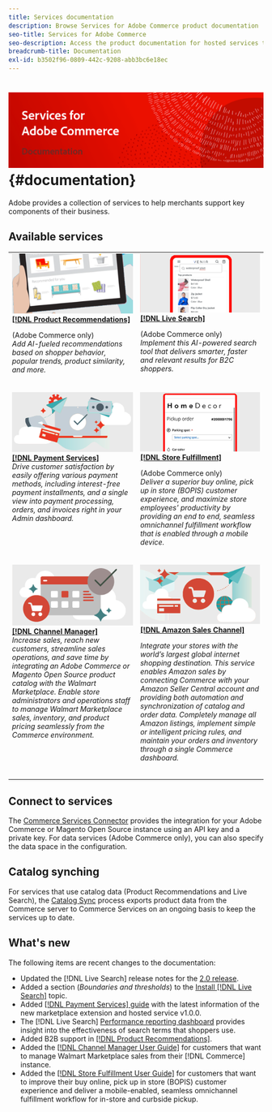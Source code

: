```yaml
---
title: Services documentation
description: Browse Services for Adobe Commerce product documentation
seo-title: Services for Adobe Commerce
seo-description: Access the product documentation for hosted services that help Adobe Commerce and Magento Open Source merchants support key components of their business.
breadcrumb-title: Documentation
exl-id: b3502f96-0809-442c-9208-abb3bc6e18ec
---
```

# <!-- use banner as heading -->![Services documentation](./assets/banner-services-home.png) {#documentation}

Adobe provides a collection of services to help merchants support key components of their business. 

## Available services

<table>
<tr>
   <td valign="top">
       <img alt="[!UICONTROL Product Recommendations]" src="assets/product-recs.png" />
    <div><a href="https://experienceleague.adobe.com/docs/commerce-merchant-services/product-recommendations/overview.html">
    <strong>[!DNL Product Recommendations]</strong></a>
    </div>
    <p>(Adobe Commerce only)<br><em>Add AI-fueled recommendations based on shopper behavior, popular trends, product similarity, and more.</em></p>
    </br>
  </td>
  <td valign="top">
      <img alt="[!DNL Live Search]" src="assets/live-search.png" />
    <div>
    <a href="https://experienceleague.adobe.com/docs/commerce-merchant-services/live-search/overview.html"><strong>[!DNL Live Search]</strong></a>
    </div>
    <p>(Adobe Commerce only)<br><em>Implement this AI-powered search tool that delivers smarter, faster and relevant results for B2C shoppers.</em></p>
    </br>
  </td>
</tr>
<tr>
  <td valign="top">
    <img alt="[!DNL Payment Services]" src="assets/payment-services.png"/>
    <div>
    <a href="https://experienceleague.adobe.com/docs/commerce-merchant-services/payment-services/guide-overview.html"><strong>[!DNL Payment Services]</strong></a>
    </div>
    <em>Drive customer satisfaction by easily offering various payment methods, including interest-free payment installments, and a single view into payment processing, orders, and invoices right in your Admin dashboard.</em>
    </br>
  </td>
  <td valign="top">
    <img alt="Store Fulfillment" src="assets/store-fulfillment-landing-graphic.png"/>
    <div><a href="https://experienceleague.adobe.com/docs/commerce-merchant-services/store-fulfillment/guide-overview.html">
    <strong>[!DNL Store Fulfillment]</strong></a>
    </div>
    <p>(Adobe Commerce only)<br><em>Deliver a superior buy online, pick up in store (BOPIS) customer experience, and maximize store employees' productivity by providing an end to end, seamless omnichannel fulfillment workflow that is enabled through a mobile device.</em></p>
    </br>
  </td>
  </tr>
  <tr>
   <td valign="top">
    <img alt="[!DNL Channel Manager]" src="assets/channel-manager.png"/>
    <div>
    <a href="https://experienceleague.adobe.com/docs/commerce-channels/channel-manager/guide-overview.html"><strong>[!DNL Channel Manager]</strong></a>
    </div>
    <em>Increase sales, reach new customers, streamline sales operations, and save time by integrating an Adobe Commerce or Magento Open Source product catalog with the Walmart Marketplace. Enable store administrators and operations staff to manage Walmart Marketplace sales, inventory, and product pricing seamlessly from the Commerce environment.</em>
    </br>
  </td>
    <td valign="top">
       <img alt="Amazon sales channel" src="assets/amazon-channel.png" />
    <div><a href="https://experienceleague.adobe.com/docs/commerce-channels/amazon/guide-overview.html">
    <strong>[!DNL Amazon Sales Channel]</strong></a>
    </div>
    <p><em>Integrate your stores with the world’s largest global internet shopping destination. This service enables Amazon sales by connecting Commerce with your Amazon Seller Central account and providing both automation and synchronization of catalog and order data. Completely manage all Amazon listings, implement simple or intelligent pricing rules, and maintain your orders and inventory through a single Commerce dashboard.</em></p>
    </br>
  </td>
</tr>
</table>

## Connect to services

The [Commerce Services Connector](saas.md) provides the integration for your Adobe Commerce or Magento Open Source instance using an API key and a private key. For data services (Adobe Commerce only), you can also specify the data space in the configuration.

## Catalog synching

For services that use catalog data (Product Recommendations and Live Search), the [Catalog Sync](catalog-sync.md) process exports product data from the Commerce server to Commerce Services on an ongoing basis to keep the services up to date.

## What's new

The following items are recent changes to the documentation:

* Updated the [!DNL Live Search] release notes for the [2.0 release](/help/live-search/release-notes.md).
* Added a section (_Boundaries and thresholds_) to the [Install [!DNL Live Search]](/help/live-search/install.md) topic.
* Added [[!DNL Payment Services] guide](/help/payment-services/guide-overview.md) with the latest information of the new marketplace extension and hosted service v1.0.0.
* The [!DNL Live Search] [Performance reporting dashboard](/help/live-search/performance.md) provides insight into the effectiveness of search terms that shoppers use.
* Added B2B support in [[!DNL Product Recommendations]](/help/product-recommendations/overview.md).
* Added the [[!DNL Channel Manager User Guide]](https://experienceleague.adobe.com/docs/commerce-channels/channel-manager/guide-overview.html) for customers that want to manage Walmart Marketplace sales from their [!DNL Commerce] instance.
* Added the [[!DNL Store Fulfillment User Guide]](https://experienceleague.adobe.com/docs/commerce-merchant-services/store-fulfillment/guide-overview.html) for customers that want to improve their buy online, pick up in store (BOPIS) customer experience and deliver a mobile-enabled, seamless omnichannel fulfillment workflow for in-store and curbside pickup.
